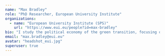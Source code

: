 ```yaml
---
name: "Max Bradley"
role: "PhD Researcher, European University Institute"
organizations:
  - name: "European University Institute (SPS)"
    url: "https://www.eui.eu/people?id=max-bradley"
bio: "I study the political economy of the green transition, focusing on how local human capital shapes adaptation and political responses."
email: "max.bradley@eui.eu"
avatar: "headshot_eui.jpg"
superuser: true
---
```

